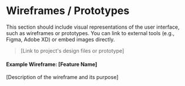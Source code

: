 # Wireframes / Prototypes

This section should include visual representations of the user interface, such as wireframes or prototypes. You can link to external tools (e.g., Figma, Adobe XD) or embed images directly.

> [Link to project's design files or prototype]

#### Example Wireframe: [Feature Name]

[Description of the wireframe and its purpose]

<!-- You can embed images here or link to external wireframe tools. Example: -->
<!-- ![Example Wireframe Image](images/your-wireframe-image.png) -->
